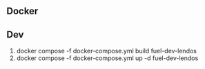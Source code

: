 ## Docker


## Dev

1. docker compose -f docker-compose.yml build fuel-dev-lendos
2. docker compose -f docker-compose.yml up -d fuel-dev-lendos

